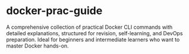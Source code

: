 # docker-prac-guide
A comprehensive collection of practical Docker CLI commands with detailed explanations, structured for revision, self-learning, and DevOps preparation. Ideal for beginners and intermediate learners who want to master Docker hands-on.

